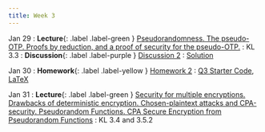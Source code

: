 ```yaml
---
title: Week 3
---
```


Jan 29
: **Lecture**{: .label .label-green } [Pseudorandomness. The pseudo-OTP. Proofs by reduction, and a proof of security for the pseudo-OTP.](/assets/lecture_slides/lec4.pdf)
    : KL 3.3
: **Discussion**{: .label .label-purple } [Discussion 2](/assets/discussion/disc2.pdf)
    : [Solution](/assets/discussion/disc2-sol.pdf)

Jan 30
: **Homework**{: .label .label-yellow } [Homework 2](/assets/homework/hw2.pdf)
    : [Q3 Starter Code](/assets/homework/hw2.zip), [LaTeX](/assets/homework/hw2.tex)

Jan 31
: **Lecture**{: .label .label-green } [Security for multiple encryptions. Drawbacks of deterministic encryption. Chosen-plaintext attacks and CPA-security. Pseudorandom Functions. CPA Secure Encryption from Pseudorandom Functions](assets/lecture_slides/lec5.pdf)
    : KL 3.4 and 3.5.2
